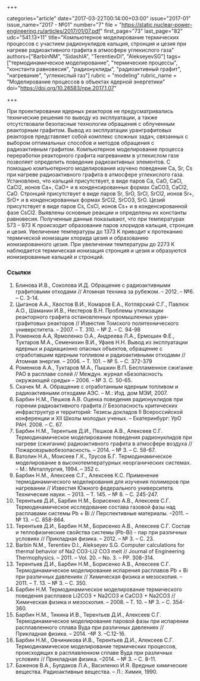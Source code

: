 +++

categories="article"
date="2017-03-22T00:14:00+03:00"
issue="2017-01"
issue_name="2017 - №01"
number="7"
file = "https://static.nuclear-power-engineering.ru/articles/2017/01/07.pdf"
first_page="73"
last_page="82"
udc="541.13+11"
title="Компьютерное моделирование термических процессов с участием радионуклидов кальция, стронция и цезия при нагреве радиоактивного графита в атмосфере углекислого газа"
authors=["BarbinNM", "SidashIA", "TerentievDI", "AlekseyevSG"]
tags=["термодинамическое моделирование", "термические процессы", "константа равновесия", "радионуклиды", "радиоактивный графит", "нагревание", "углекислый газ"]
rubric = "modeling"
rubric_name = "Моделирование процессов в объектах ядерной энергетики"
doi="https://doi.org/10.26583/npe.2017.1.07"

+++

При проектировании ядерных реакторов не предусматривались технические решения по выводу из эксплуатации, а также отсутствовали безопасные технологии обращения с облученным реакторным графитом. Вывод из эксплуатации уранграфитовых реакторов представляет собой комплекс сложных задач, связанных с выбором оптимальных способов и методов обращения с радиоактивным графитом. Компьютерное моделирование процесса переработки реакторного графита нагреванием в углекислом газе позволяет определить поведение радиоактивных элементов. С помощью компьютерного моделирования изучено поведение Ca, Sr, Cs при нагреве радиоактивного графита в атмосфере углекислого газа. Установлено, что кальций присутствует, в виде паров Ca, CaO, CaCl, CaCl2, ионов Ca+, CaO+ и в конденсированных формах CaCO3, CaCl2, CaO. Стронций присутствует в виде паров Sr, SrO, SrCl, SrCl2, ионов Sr+, SrO+ и в конденсированных формах SrCl2, SrCO3, SrO. Цезий присутствует в виде паров Cs, CsCl, ионов Cs+ и в конденсированной фазе CsCl2. Выявлены основные реакции и определены их константы равновесия. Полученные данные показывают, что при температурах 573 – 973 K происходит образование паров хлоридов кальция, стронция и цезия. Увеличение температуры до 1373 K приводит к протеканию термической ионизации хлорида цезия и образованию ионизированного цезия. При увеличении температуры до 2273 K наблюдается термическая ионизация стронция и цезия и образуются ионизированные кальций и стронций.

### Ссылки

1. Блинова И.В., Соколова И.Д. Обращение с радиоактивными графитовыми отходами // Атомная техника за рубежом. – 2012. – №6. – С. 3-14.
2. Цыганов А.А., Хвостов В.И., Комаров Е.А., Котлярский С.Г., Павлюк А.О., Шаманин И.В., Нестеров В.Н. Проблемы утилизации реакторного графита остановленных промышленных уран-графитовых реакторов // Известия Томского политехнического универститета. – 2007. – Т. 310. – № 2. – С. 94-98
3. Роменков А.А, Ярмоленко О.А., Андреева Л.А., Ермошин Ф.Е., Туктаров М.А., Семенихин В.И., Уфаев Н.Н. Вывод из эксплуатации ядерных и радиационно опасных объектов, обращение с отработавшим ядерным топливом и радиоактивными отходами // Атомная энергия. – 2006. – Т. 101. – № 5. – С. 372-379
4. Роменков А.А., Туктаров М.А., Пышкин В.П. Беспламенное сжигание РАО в расплаве солей // Междун. журнал «Безопасность окружающей среды» – 2006. – № 3. С. 50-65.
5. Скачек М. А. Обращение с отработанным ядерным топливом и радиоактивными отходами АЭС. – М.: Изд. дом МЭИ, 2007.
6. Барбин Н.М., Пешков А.В. Оценка поведения радионуклидов при горении радиоактивного графита // Безопасность критических инфраструктур и территорий: Тезисы докладов II Всероссийской конференции и XII Школы молодых ученых. – Екатеринбург: УрО РАН. 2008. – С. 67.
7. Барбин Н.М., Терентьев Д.И., Пешков А.В., Алексеев С.Г. Термодинамическое моделирование поведения радионуклидов при нагреве (сжигании) радиоактивного графита в атмосфере воздуха // Пожаровзрывобезопасность. – 2014. – № 3. – С. 58-67.
8. Ватолин Н.А., Моисеев Г.К., Трусов Б.Г. Термодинамическое моделирование в высокотемпературных неорганических системах. – М.: Металлургия, 1994. – 352 с.
9. Барбин Н.М., Алексеев С.Г., Алексеев К.С. Применение термодинамического моделирования для изучения полимеров при нагревании // Известия Южного федерального университета. Технические науки. – 2013. – Т. 145. – № 8. – С. 245-247.
10. Терентьев Д.И., Барбин Н.М., Борисенко А.В., Алексеев С.Г. Термодинамическое исследование состава газовой фазы над расплавами системы Pb + Bi // Перспективные материалы. –2011. – № 13. – С. 858-864.
11. Терентьев Д.И., Барбин Н.М., Борисенко А.В., Алексеев С.Г. Состав и теплофизические свойства системы (Pb-Bi) - пар при различных условиях // Прикладная физика. – 2012. – № 3. – С. 23.
12. Barbin N.M., Terentiev D.I., Alekseyev S.G. Computer calculations for thermal behavior of Na2 CO3-Li2 CO3 melt // Journal of Engineering Thermophysics. – 2011. – Vol. 20. – No. 3. – PP. 308-314.
13. Терентьев Д.И., Барбин Н.М., Борисенко А.В., Алексеев С.Г. Термодинамическое моделирование испарения расплавов Pb + Bi при различных давлениях // Химическая физика и мезоскопия. – 2011. – Т. 13. – № 3. – С. 350.
14. Барбин Н.М. Термодинамическое моделирование термического поведения расплавов Li2СO3 + Na2CO3 и CaCO3 + Na2CO3 // Химическая физика и мезоскопия. – 2008. – Т. 10. – № 3. – С. 354-360.
15. Барбин Н.М., Тикина И.В., Терентьев Д.И., Алексеев С.Г. Термодинамическое моделирование паровой фазы при испарении расплавленного сплава Вуда при различных давлениях // Прикладная физика. – 2014. –№ 3. –С.12-16.
16. Барбин Н.М., Овчиникова И.В., Терентьев Д.И., Алексеев С.Г. Термодинамическое моделирование термических процессов, происходящих в расплавленном сплаве Вуда при различных условиях // Прикладная физика. –2014. – № 3. – С. 8-11.
17. Баженов В.А., Булдаков Л.А., Василенко И.Я. Вредные химические вещества. Радиоактивные вещества. – Л.: Химия, 1990.